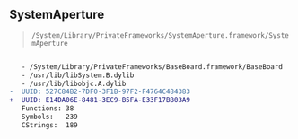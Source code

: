 ## SystemAperture

> `/System/Library/PrivateFrameworks/SystemAperture.framework/SystemAperture`

```diff

   - /System/Library/PrivateFrameworks/BaseBoard.framework/BaseBoard
   - /usr/lib/libSystem.B.dylib
   - /usr/lib/libobjc.A.dylib
-  UUID: 527C84B2-7DF0-3F1B-97F2-F4764C484383
+  UUID: E14DA06E-8481-3EC9-B5FA-E33F17BB03A9
   Functions: 38
   Symbols:   239
   CStrings:  189

```
